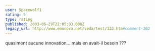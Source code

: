 ```yaml
---
user: Spacewolf1
rating: 5
type: rating
published: 2003-06-29T22:05:03.000Z
legacy_url: http://www.emunova.net/veda/test/133.htm#comment-303
---
```

quasiment aucune innovation... mais en avait-il besoin ???